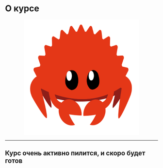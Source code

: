 # О курсе



<p align="center">
  <img width="380px" height="380px" src="rust.png" alt="logo"/>
</p>




---

## Курс очень активно пилится, и скоро будет готов